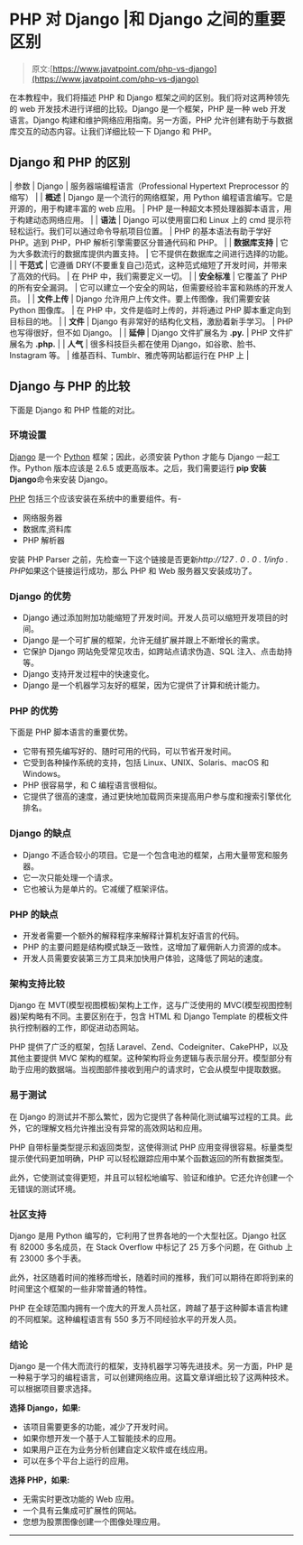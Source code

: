 # PHP 对 Django |和 Django 之间的重要区别

> 原文:[https://www.javatpoint.com/php-vs-django](https://www.javatpoint.com/php-vs-django)

在本教程中，我们将描述 PHP 和 Django 框架之间的区别。我们将对这两种领先的 web 开发技术进行详细的比较。Django 是一个框架，PHP 是一种 web 开发语言。Django 构建和维护网络应用指南。另一方面，PHP 允许创建有助于与数据库交互的动态内容。让我们详细比较一下 Django 和 PHP。

## Django 和 PHP 的区别

| 参数 | Django | 服务器端编程语言（Professional Hypertext Preprocessor 的缩写） |
| **概述** | Django 是一个流行的网络框架，用 Python 编程语言编写。它是开源的，用于构建丰富的 web 应用。 | PHP 是一种超文本预处理器脚本语言，用于构建动态网络应用。 |
| **语法** | Django 可以使用窗口和 Linux 上的 cmd 提示符轻松运行。我们可以通过命令导航项目位置。 | PHP 的基本语法有助于学好 PHP。逃到 PHP，PHP 解析引擎需要区分普通代码和 PHP。 |
| **数据库支持** | 它为大多数流行的数据库提供内置支持。 | 它不提供在数据库之间进行选择的功能。 |
| **干范式** | 它遵循 DRY(不要重复自己)范式，这种范式缩短了开发时间，并带来了高效的代码。 | 在 PHP 中，我们需要定义一切。 |
| **安全标准** | 它覆盖了 PHP 的所有安全漏洞。 | 它可以建立一个安全的网站，但需要经验丰富和熟练的开发人员。 |
| **文件上传** | Django 允许用户上传文件。要上传图像，我们需要安装 Python 图像库。 | 在 PHP 中，文件是临时上传的，并将通过 PHP 脚本重定向到目标目的地。 |
| **文件** | Django 有非常好的结构化文档，激励着新手学习。 | PHP 也写得很好，但不如 Django。 |
| **延伸** | Django 文件扩展名为 **.py.** | PHP 文件扩展名为 **.php.** |
| **人气** | 很多科技巨头都在使用 Django，如谷歌、脸书、Instagram 等。 | 维基百科、Tumblr、雅虎等网站都运行在 PHP 上 |

## Django 与 PHP 的比较

下面是 Django 和 PHP 性能的对比。

### 环境设置

[Django](https://www.javatpoint.com/django-tutorial) 是一个 [Python](https://www.javatpoint.com/python-tutorial) 框架；因此，必须安装 Python 才能与 Django 一起工作。Python 版本应该是 2.6.5 或更高版本。之后，我们需要运行 **pip 安装 Django**命令来安装 Django。

[PHP](https://www.javatpoint.com/php-tutorial) 包括三个应该安装在系统中的重要组件。有-

*   网络服务器
*   数据库ˌ资料库
*   PHP 解析器

安装 PHP Parser 之前，先检查一下这个链接是否更新*http://127 . 0 . 0 . 1/info . PHP*如果这个链接运行成功，那么 PHP 和 Web 服务器又安装成功了。

### Django 的优势

*   Django 通过添加附加功能缩短了开发时间。开发人员可以缩短开发项目的时间。
*   Django 是一个可扩展的框架，允许无缝扩展并跟上不断增长的需求。
*   它保护 Django 网站免受常见攻击，如跨站点请求伪造、SQL 注入、点击劫持等。
*   Django 支持开发过程中的快速变化。
*   Django 是一个机器学习友好的框架，因为它提供了计算和统计能力。

### PHP 的优势

下面是 PHP 脚本语言的重要优势。

*   它带有预先编写好的、随时可用的代码，可以节省开发时间。
*   它受到各种操作系统的支持，包括 Linux、UNIX、Solaris、macOS 和 Windows。
*   PHP 很容易学，和 C 编程语言很相似。
*   它提供了很高的速度，通过更快地加载网页来提高用户参与度和搜索引擎优化排名。

### Django 的缺点

*   Django 不适合较小的项目。它是一个包含电池的框架，占用大量带宽和服务器。
*   它一次只能处理一个请求。
*   它也被认为是单片的。它减缓了框架评估。

### PHP 的缺点

*   开发者需要一个额外的解释程序来解释计算机友好语言的代码。
*   PHP 的主要问题是结构模式缺乏一致性，这增加了雇佣新人力资源的成本。
*   开发人员需要安装第三方工具来加快用户体验，这降低了网站的速度。

### 架构支持比较

Django 在 MVT(模型视图模板)架构上工作，这与广泛使用的 MVC(模型视图控制器)架构略有不同。主要区别在于，包含 HTML 和 Django Template 的模板文件执行控制器的工作，即促进动态网站。

PHP 提供了广泛的框架，包括 Laravel、Zend、Codeigniter、CakePHP，以及其他主要提供 MVC 架构的框架。这种架构将业务逻辑与表示层分开。模型部分有助于应用的数据端。当视图部件接收到用户的请求时，它会从模型中提取数据。

### 易于测试

在 Django 的测试并不那么繁忙，因为它提供了各种简化测试编写过程的工具。此外，它的理解文档允许推出没有异常的高效网站和应用。

PHP 自带标量类型提示和返回类型，这使得测试 PHP 应用变得很容易。标量类型提示使代码更加明确，PHP 可以轻松跟踪应用中某个函数返回的所有数据类型。

此外，它使测试变得更短，并且可以轻松地编写、验证和维护。它还允许创建一个无错误的测试环境。

### 社区支持

Django 是用 Python 编写的，它利用了世界各地的一个大型社区。Django 社区有 82000 多名成员，在 Stack Overflow 中标记了 25 万多个问题，在 Github 上有 23000 多个手表。

此外，社区随着时间的推移而增长，随着时间的推移，我们可以期待在即将到来的时间里这个框架的一些非常普通的特性。

PHP 在全球范围内拥有一个庞大的开发人员社区，跨越了基于这种脚本语言构建的不同框架。这种编程语言有 550 多万不同经验水平的开发人员。

### 结论

Django 是一个伟大而流行的框架，支持机器学习等先进技术。另一方面，PHP 是一种易于学习的编程语言，可以创建网络应用。这篇文章详细比较了这两种技术。可以根据项目要求选择。

**选择 Django，如果:**

*   该项目需要更多的功能，减少了开发时间。
*   如果你想开发一个基于人工智能技术的应用。
*   如果用户正在为业务分析创建自定义软件或在线应用。
*   可以在多个平台上运行的应用。

**选择 PHP，如果:**

*   无需实时更改功能的 Web 应用。
*   一个具有云集成可扩展性的网站。
*   您想为股票图像创建一个图像处理应用。

* * *